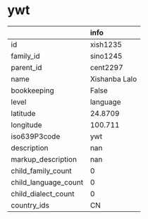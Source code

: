 # ywt
|                      | info          |
|:---------------------|:--------------|
| id                   | xish1235      |
| family_id            | sino1245      |
| parent_id            | cent2297      |
| name                 | Xishanba Lalo |
| bookkeeping          | False         |
| level                | language      |
| latitude             | 24.8709       |
| longitude            | 100.711       |
| iso639P3code         | ywt           |
| description          | nan           |
| markup_description   | nan           |
| child_family_count   | 0             |
| child_language_count | 0             |
| child_dialect_count  | 0             |
| country_ids          | CN            |